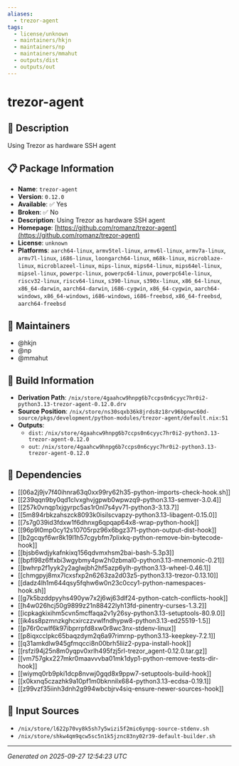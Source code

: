 ```yaml
---
aliases:
  - trezor-agent
tags:
  - license/unknown
  - maintainers/hkjn
  - maintainers/np
  - maintainers/mmahut
  - outputs/dist
  - outputs/out
---
```


# trezor-agent

## 📝 Description

Using Trezor as hardware SSH agent

## 📋 Package Information

- **Name**: `trezor-agent`
- **Version**: `0.12.0`
- **Available**: ✅ Yes
- **Broken**: ✅ No
- **Description**: Using Trezor as hardware SSH agent
- **Homepage**: [https://github.com/romanz/trezor-agent](https://github.com/romanz/trezor-agent)
- **License**: `unknown`
- **Platforms**: `aarch64-linux`, `armv5tel-linux`, `armv6l-linux`, `armv7a-linux`, `armv7l-linux`, `i686-linux`, `loongarch64-linux`, `m68k-linux`, `microblaze-linux`, `microblazeel-linux`, `mips-linux`, `mips64-linux`, `mips64el-linux`, `mipsel-linux`, `powerpc-linux`, `powerpc64-linux`, `powerpc64le-linux`, `riscv32-linux`, `riscv64-linux`, `s390-linux`, `s390x-linux`, `x86_64-linux`, `x86_64-darwin`, `aarch64-darwin`, `i686-cygwin`, `x86_64-cygwin`, `aarch64-windows`, `x86_64-windows`, `i686-windows`, `i686-freebsd`, `x86_64-freebsd`, `aarch64-freebsd`
## 👥 Maintainers

- @hkjn
- @np
- @mmahut


## 🔧 Build Information

- **Derivation Path**: `/nix/store/4gaahcw9hnpg6b7ccps0n6cyyc7hr0i2-python3.13-trezor-agent-0.12.0.drv`
- **Source Position**: `/nix/store/ns30sqxb36k8jrds8z18rv96bpnwc60d-source/pkgs/development/python-modules/trezor-agent/default.nix:51`
- **Outputs**:
  - `dist`:  `/nix/store/4gaahcw9hnpg6b7ccps0n6cyyc7hr0i2-python3.13-trezor-agent-0.12.0`
  - `out`:  `/nix/store/4gaahcw9hnpg6b7ccps0n6cyyc7hr0i2-python3.13-trezor-agent-0.12.0`

## 🔗 Dependencies

- [[06a2j9jv7f40ihnra63q0xx99ry62h35-python-imports-check-hook.sh]]
- [[239qqn9by0qd1clvxghvjgpwb0wpwzq9-python3.13-semver-3.0.4]]
- [[257k0vnqp1xjgyrpc5as1r0nl7s4yv71-python3-3.13.7]]
- [[5m894rbkzahszck8093k0isilscvapzy-python3.13-libagent-0.15.0]]
- [[7s7g039id3fdxw1f6dhnxg6qpqap64x8-wrap-python-hook]]
- [[96p9l0mp0cy12s10705rpz96x6bgz371-python-output-dist-hook]]
- [[b2gcqyf6wr8k19l1h57cgybfm7plixkq-python-remove-bin-bytecode-hook]]
- [[bjsb6wdjykafnkixq156qdvmxhsm2bai-bash-5.3p3]]
- [[bpfl98z6ffxbi3wgybmy4pw2h0zbmal0-python3.13-mnemonic-0.21]]
- [[bwhrp2f1yyk2y2aglwjbh2hf5azp6ylh-python3.13-wheel-0.46.1]]
- [[chmgpyj8mx7lcxsfxp2n6263za2d03z5-python3.13-trezor-0.13.10]]
- [[dadz4lh1m644qsy5fqhw6w0n23c0ccy1-python-namespaces-hook.sh]]
- [[g7k5bzddpyyhs490yw7x2j6wj63dlf24-python-catch-conflicts-hook]]
- [[h4w026hcj50g9899z21n88422lyh13fd-pinentry-curses-1.3.2]]
- [[icpkagkixihm5cvn5mcffaqa2v1y26sy-python3.13-setuptools-80.9.0]]
- [[ik4ss8pzmnzkghcxirczzvwlfndhypw8-python3.13-ed25519-1.5]]
- [[p76r0cwlf6k97ibprrpfd8xw0r8wc3nx-stdenv-linux]]
- [[p8iqxcclpkc65baqzdym2q6a97rimrnp-python3.13-keepkey-7.2.1]]
- [[q31amkdlw945gfmqcci8n00brh5liiz2-pypa-install-hook]]
- [[rsfzi94j25n8m0yqpv0xrlh495fzj5rl-trezor_agent-0.12.0.tar.gz]]
- [[vm757gkx227mkr0maavvvba01mk1dyp1-python-remove-tests-dir-hook]]
- [[wiymq0rb9pki1dcp8nvwj0gqd8x9ppw7-setuptools-build-hook]]
- [[x0kxnq5czazhk9a10pf1m0bknnilx684-python3.13-ecdsa-0.19.1]]
- [[z99vzf35iinh3dnh2g994wbcbjrv4siq-ensure-newer-sources-hook]]

## 📁 Input Sources

- `/nix/store/l622p70vy8k5sh7y5wizi5f2mic6ynpg-source-stdenv.sh`
- `/nix/store/shkw4qm9qcw5sc5n1k5jznc83ny02r39-default-builder.sh`

---
*Generated on 2025-09-27 12:54:23 UTC*
